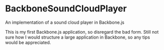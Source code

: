 # BackboneSoundCloudPlayer
An implementation of a sound cloud player in Backbone.js

This is my first Backbone.js application, so disregard the bad form. 
Still not sure how I would structure a large application in Backbone, so any tips would be appreciated.

